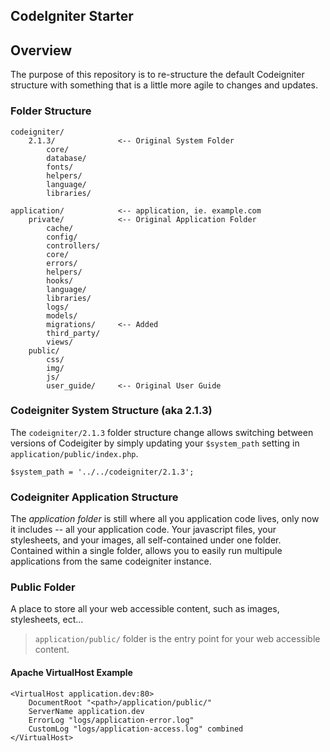 CodeIgniter Starter
----

## Overview

The purpose of this repository is to re-structure the default Codeigniter structure with something that is a little more agile to changes and updates.

### Folder Structure

	codeigniter/
		2.1.3/				<-- Original System Folder
			core/
    		database/
    		fonts/
    		helpers/
			language/
			libraries/

	application/			<-- application, ie. example.com
		private/			<-- Original Application Folder
			cache/
			config/
			controllers/
			core/
			errors/
			helpers/
			hooks/
			language/
			libraries/
			logs/
			models/
			migrations/ 	<-- Added 
			third_party/
			views/
		public/
			css/
			img/
			js/
			user_guide/		<-- Original User Guide
			


### Codeigniter System Structure (aka 2.1.3)

The `codeigniter/2.1.3` folder structure change allows switching between versions of Codeigiter by simply updating your `$system_path` setting in `application/public/index.php`.  

    $system_path = '../../codeigniter/2.1.3';


### Codeigniter Application Structure

The _application folder_ is still where all you application code lives, only now it includes -- all your application code.  Your javascript files, your stylesheets, and your images, all self-contained under one folder.  Contained within a single folder, allows you to easily run multipule applications from the same codeigniter instance.


### Public Folder

A place to store all your web accessible content, such as images, stylesheets, ect... 

>`application/public/` folder is the entry point for your web accessible content.

#### Apache VirtualHost Example

    <VirtualHost application.dev:80>
        DocumentRoot "<path>/application/public/"
        ServerName application.dev
        ErrorLog "logs/application-error.log"
        CustomLog "logs/application-access.log" combined
    </VirtualHost>






